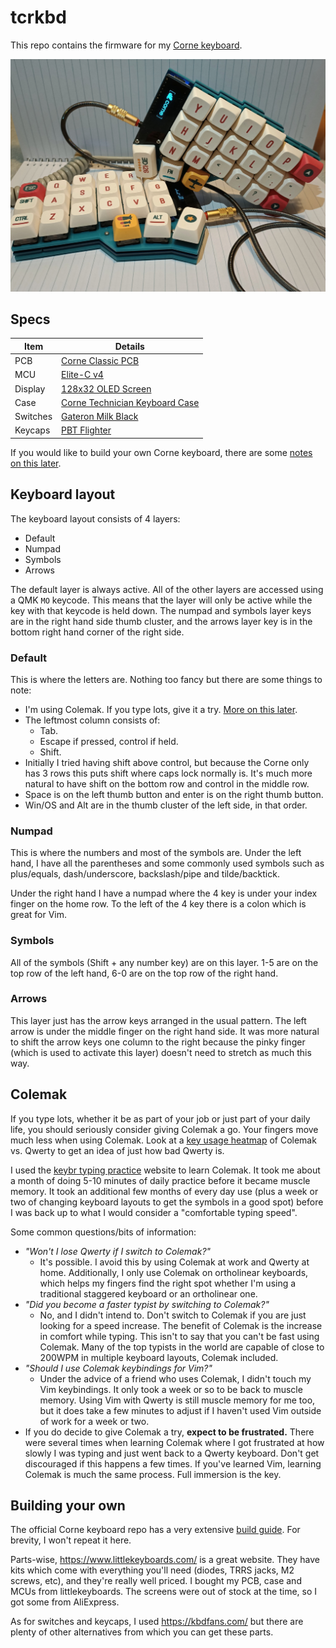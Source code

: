 # tcrkbd

This repo contains the firmware for my [Corne keyboard][crkbd_repo].

![A picture of the keyboard][pic]

## Specs

Item | Details
-- | --
PCB | [Corne Classic PCB][pcb]
MCU | [Elite-C v4][mcu]
Display | [128x32 OLED Screen][screen]
Case | [Corne Technician Keyboard Case][case]
Switches | [Gateron Milk Black][switches]
Keycaps | [PBT Flighter][keycaps]

If you would like to build your own Corne keyboard, there are some [notes on this later](#building-your-own).

## Keyboard layout

The keyboard layout consists of 4 layers:

+ Default
+ Numpad
+ Symbols
+ Arrows

The default layer is always active. All of the other layers are accessed using a QMK `MO` keycode. This means that the
layer will only be active while the key with that keycode is held down. The numpad and symbols layer keys are in the
right hand side thumb cluster, and the arrows layer key is in the bottom right hand corner of the right side.

### Default

This is where the letters are. Nothing too fancy but there are some things to note:

+ I'm using Colemak. If you type lots, give it a try. [More on this later](#colemak).
+ The leftmost column consists of:
  + Tab.
  + Escape if pressed, control if held.
  + Shift.
+ Initially I tried having shift above control, but because the Corne only has 3 rows this puts shift where caps lock
  normally is. It's much more natural to have shift on the bottom row and control in the middle row.
+ Space is on the left thumb button and enter is on the right thumb button.
+ Win/OS and Alt are in the thumb cluster of the left side, in that order.

### Numpad

This is where the numbers and most of the symbols are. Under the left hand, I have all the parentheses and some commonly
used symbols such as plus/equals, dash/underscore, backslash/pipe and tilde/backtick.

Under the right hand I have a numpad where the 4 key is under your index finger on the home row. To the left of the 4
key there is a colon which is great for Vim.

### Symbols

All of the symbols (Shift + any number key) are on this layer. 1-5 are on the top row of the left hand, 6-0 are on the
top row of the right hand.

### Arrows

This layer just has the arrow keys arranged in the usual pattern. The left arrow is under the middle finger on the right
hand side. It was more natural to shift the arrow keys one column to the right because the pinky finger (which is used
to activate this layer) doesn't need to stretch as much this way.


## Colemak

If you type lots, whether it be as part of your job or just part of your daily life, you should seriously consider
giving Colemak a go. Your fingers move much less when using Colemak. Look at a
[key usage heatmap](https://www.keybr.com/layouts) of Colemak vs. Qwerty to get an idea of just how bad Qwerty is.

I used the [keybr typing practice](https://www.keybr.com/) website to learn Colemak. It took me about a month of doing
5-10 minutes of daily practice before it became muscle memory. It took an additional few months of every day use (plus a
week or two of changing keyboard layouts to get the symbols in a good spot) before I was back up to what I would
consider a "comfortable typing speed".

Some common questions/bits of information:

+ *"Won't I lose Qwerty if I switch to Colemak?"*
  + It's possible. I avoid this by using Colemak at work and Qwerty at home. Additionally, I only use Colemak on
    ortholinear keyboards, which helps my fingers find the right spot whether I'm using a traditional staggered
    keyboard or an ortholinear one.
+ *"Did you become a faster typist by switching to Colemak?"*
  + No, and I didn't intend to. Don't switch to Colemak if you are just looking for a speed increase. The benefit of
    Colemak is the increase in comfort while typing. This isn't to say that you can't be fast using Colemak. Many of the
    top typists in the world are capable of close to 200WPM in multiple keyboard layouts, Colemak included.
+ *"Should I use Colemak keybindings for Vim?"*
  + Under the advice of a friend who uses Colemak, I didn't touch my Vim keybindings. It only took a week or so to be
    back to muscle memory. Using Vim with Qwerty is still muscle memory for me too, but it does take a few minutes to
    adjust if I haven't used Vim outside of work for a week or two.
+ If you do decide to give Colemak a try, **expect to be frustrated.** There were several times when learning Colemak
  where I got frustrated at how slowly I was typing and just went back to a Qwerty keyboard. Don't get discouraged if
  this happens a few times. If you've learned Vim, learning Colemak is much the same process. Full immersion is the key.


## Building your own

The official Corne keyboard repo has a very extensive [build guide][build_guide]. For brevity, I won't repeat it here.

Parts-wise, https://www.littlekeyboards.com/ is a great website. They have kits which come with everything you'll need
(diodes, TRRS jacks, M2 screws, etc), and they're really well priced. I bought my PCB, case and MCUs from
littlekeyboards. The screens were out of stock at the time, so I got some from AliExpress.

As for switches and keycaps, I used https://kbdfans.com/ but there are plenty of other alternatives from which you can
get these parts.


[pic]: assets/tcrkbd_sm.jpg "A picture of the keyboard."
[crkbd_repo]: https://github.com/foostan/crkbd

[pcb]: https://www.littlekeyboards.com/collections/corne-pcb-kits/products/crkbd-classic-essentials-kit
[mcu]: https://www.littlekeyboards.com/collections/mcus/products/elite-c-v3
[screen]: https://www.littlekeyboards.com/collections/oled-screens/products/oled-screen
[case]: https://www.littlekeyboards.com/collections/corne-cases/products/corne-technician-keyboard-case
[switches]: https://kbdfans.com/products/gateron-milk-black-switches
[keycaps]: https://kbdfans.com/products/pg-pbt-flighter-keycaps-set
[build_guide]: https://github.com/foostan/crkbd/blob/master/corne-classic/doc/buildguide_en.md
